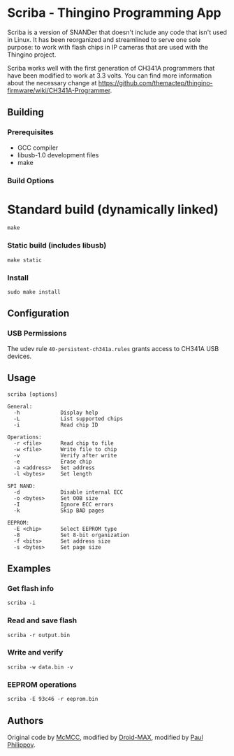 Scriba - Thingino Programming App
=================================

Scriba is a version of SNANDer that doesn't include any code that isn't used in
Linux. It has been reorganized and streamlined to serve one sole purpose:
to work with flash chips in IP cameras that are used with the Thingino project.

Scriba works well with the first generation of CH341A programmers that have been
modified to work at 3.3 volts. You can find more information about the necessary
change at https://github.com/themactep/thingino-firmware/wiki/CH341A-Programmer.

Building
--------

### Prerequisites

- GCC compiler
- libusb-1.0 development files
- make

### Build Options

# Standard build (dynamically linked)
```
make
```

### Static build (includes libusb)
```
make static
```

### Install
```
sudo make install
```

Configuration
-------------

### USB Permissions

The udev rule `40-persistent-ch341a.rules` grants access to CH341A USB devices.

Usage
-----

```
scriba [options]

General:
  -h             Display help
  -L             List supported chips
  -i             Read chip ID

Operations:
  -r <file>      Read chip to file
  -w <file>      Write file to chip
  -v             Verify after write
  -e             Erase chip
  -a <address>   Set address
  -l <bytes>     Set length

SPI NAND:
  -d             Disable internal ECC
  -o <bytes>     Set OOB size
  -I             Ignore ECC errors
  -k             Skip BAD pages

EEPROM:
  -E <chip>      Select EEPROM type
  -8             Set 8-bit organization
  -f <bits>      Set address size
  -s <bytes>     Set page size
```

Examples
--------

### Get flash info
```
scriba -i
```

### Read and save flash
```
scriba -r output.bin
```

### Write and verify
```
scriba -w data.bin -v
```

### EEPROM operations
```
scriba -E 93c46 -r eeprom.bin
```


Authors
-------

Original code by [McMCC](https://github.com/McMCCRU/SNANDer),
modified by [Droid-MAX](https://github.com/Droid-MAX/),
modified by [Paul Philippov](https://github.com/themactep).
